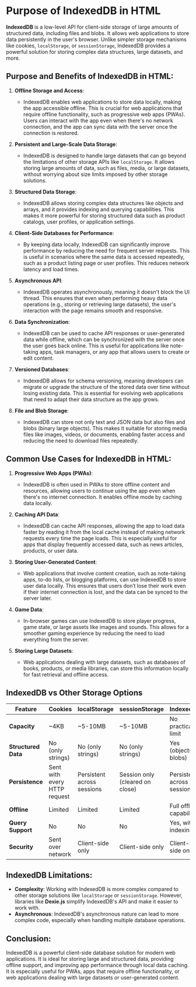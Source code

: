 # Purpose of IndexedDB in HTML

**IndexedDB** is a low-level API for client-side storage of large amounts of structured data, including files and blobs.
It allows web applications to store data persistently in the user's browser. Unlike simpler storage mechanisms like
cookies, `localStorage`, or `sessionStorage`, IndexedDB provides a powerful solution for storing complex data
structures, large datasets, and more.

## Purpose and Benefits of IndexedDB in HTML:

1. **Offline Storage and Access**:
    - IndexedDB enables web applications to store data locally, making the app accessible offline. This is crucial for
      web applications that require offline functionality, such as progressive web apps (PWAs). Users can interact with
      the app even when there's no network connection, and the app can sync data with the server once the connection is
      restored.

2. **Persistent and Large-Scale Data Storage**:
    - IndexedDB is designed to handle large datasets that can go beyond the limitations of other storage APIs
      like `localStorage`. It allows storing large amounts of data, such as files, media, or large datasets, without
      worrying about size limits imposed by other storage solutions.

3. **Structured Data Storage**:
    - IndexedDB allows storing complex data structures like objects and arrays, and it provides indexing and querying
      capabilities. This makes it more powerful for storing structured data such as product catalogs, user profiles, or
      application settings.

4. **Client-Side Databases for Performance**:
    - By keeping data locally, IndexedDB can significantly improve performance by reducing the need for frequent server
      requests. This is useful in scenarios where the same data is accessed repeatedly, such as a product listing page
      or user profiles. This reduces network latency and load times.

5. **Asynchronous API**:
    - IndexedDB operates asynchronously, meaning it doesn't block the UI thread. This ensures that even when performing
      heavy data operations (e.g., storing or retrieving large datasets), the user's interaction with the page remains
      smooth and responsive.

6. **Data Synchronization**:
    - IndexedDB can be used to cache API responses or user-generated data while offline, which can be synchronized with
      the server once the user goes back online. This is useful for applications like note-taking apps, task managers,
      or any app that allows users to create or edit content.

7. **Versioned Databases**:
    - IndexedDB allows for schema versioning, meaning developers can migrate or upgrade the structure of the stored data
      over time without losing existing data. This is essential for evolving web applications that need to adapt their
      data structure as the app grows.

8. **File and Blob Storage**:
    - IndexedDB can store not only text and JSON data but also files and blobs (binary large objects). This makes it
      suitable for storing media files like images, videos, or documents, enabling faster access and reducing the need
      to download files repeatedly.

## Common Use Cases for IndexedDB in HTML:

1. **Progressive Web Apps (PWAs)**:
    - IndexedDB is often used in PWAs to store offline content and resources, allowing users to continue using the app
      even when there's no internet connection. It enables offline mode by caching data locally.

2. **Caching API Data**:
    - IndexedDB can cache API responses, allowing the app to load data faster by reading it from the local cache instead
      of making network requests every time the page loads. This is especially useful for apps that display frequently
      accessed data, such as news articles, products, or user data.

3. **Storing User-Generated Content**:
    - Web applications that involve content creation, such as note-taking apps, to-do lists, or blogging platforms, can
      use IndexedDB to store user data locally. This ensures that users don’t lose their work even if their internet
      connection is lost, and the data can be synced to the server later.

4. **Game Data**:
    - In-browser games can use IndexedDB to store player progress, game state, or large assets like images and sounds.
      This allows for a smoother gaming experience by reducing the need to load everything from the server.

5. **Storing Large Datasets**:
    - Web applications dealing with large datasets, such as databases of books, products, or media libraries, can store
      this information locally for fast retrieval and offline access.

## IndexedDB vs Other Storage Options

| **Feature**         | **Cookies**                  | **localStorage**           | **sessionStorage**              | **IndexedDB**              |
|---------------------|------------------------------|----------------------------|---------------------------------|----------------------------|
| **Capacity**        | ~4KB                         | ~5-10MB                    | ~5-10MB                         | No practical limit         |
| **Structured Data** | No (only strings)            | No (only strings)          | No (only strings)               | Yes (objects, blobs)       |
| **Persistence**     | Sent with every HTTP request | Persistent across sessions | Session only (cleared on close) | Persistent across sessions |
| **Offline**         | Limited                      | Limited                    | Limited                         | Full offline capability    |
| **Query Support**   | No                           | No                         | No                              | Yes, with indexing         |
| **Security**        | Sent over network            | Client-side only           | Client-side only                | Client-side only           |

## IndexedDB Limitations:

- **Complexity**: Working with IndexedDB is more complex compared to other storage solutions like `localStorage`
  or `sessionStorage`. However, libraries like **Dexie.js** simplify IndexedDB's API and make it easier to work with.
- **Asynchronous**: IndexedDB's asynchronous nature can lead to more complex code, especially when handling multiple
  database operations.

## Conclusion:

IndexedDB is a powerful client-side database solution for modern web applications. It is ideal for storing large and
structured data, providing offline support, and improving app performance through local data caching. It is especially
useful for PWAs, apps that require offline functionality, or web applications dealing with large datasets or
user-generated content.
